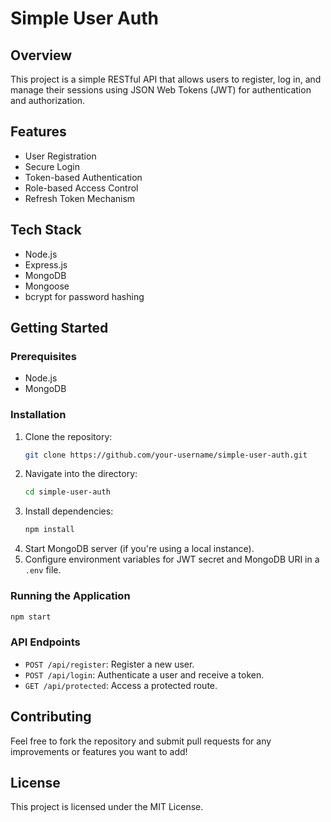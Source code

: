 # Simple User Auth

## Overview
This project is a simple RESTful API that allows users to register, log in, and manage their sessions using JSON Web Tokens (JWT) for authentication and authorization.

## Features
- User Registration
- Secure Login
- Token-based Authentication
- Role-based Access Control
- Refresh Token Mechanism

## Tech Stack
- Node.js
- Express.js
- MongoDB
- Mongoose
- bcrypt for password hashing

## Getting Started
### Prerequisites
- Node.js
- MongoDB

### Installation
1. Clone the repository:
   ```bash
   git clone https://github.com/your-username/simple-user-auth.git
   ```
2. Navigate into the directory:
   ```bash
   cd simple-user-auth
   ```
3. Install dependencies:
   ```bash
   npm install
   ```
4. Start MongoDB server (if you're using a local instance).
4. Configure environment variables for JWT secret and MongoDB URI in a `.env` file.

### Running the Application
```bash
npm start
```

### API Endpoints
- `POST /api/register`: Register a new user.
- `POST /api/login`: Authenticate a user and receive a token.
- `GET /api/protected`: Access a protected route.

## Contributing
Feel free to fork the repository and submit pull requests for any improvements or features you want to add!

## License
This project is licensed under the MIT License.
